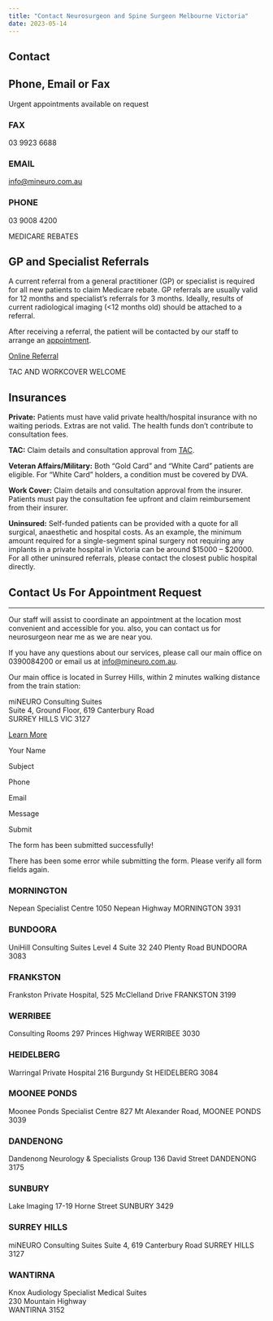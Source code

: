 ```yaml
---
title: "Contact Neurosurgeon and Spine Surgeon Melbourne Victoria"
date: 2023-05-14
---
```


## ****Contact****

## Phone, Email or Fax

Urgent appointments available on request

### FAX

03 9923 6688

### EMAIL

info@mineuro.com.au

### PHONE

03 9008 4200

MEDICARE REBATES

## GP and Specialist Referrals

A current referral from a general practitioner (GP) or specialist is required for all new patients to claim Medicare rebate. GP referrals are usually valid for 12 months and specialist’s referrals for 3 months. Ideally, results of current radiological imaging (<12 months old) should be attached to a referral.  
  
After receiving a referral, the patient will be contacted by our staff to arrange an [appointment](https://neurosurgeon.au/appointments/).  
[](https://neurosurgeon.au/referrals-neurosurgeon-spine-surgeon-near-me/#)

[Online Referral](#)

TAC AND WORKCOVER WELCOME

## Insurances

**Private:** Patients must have valid private health/hospital insurance with no waiting periods. Extras are not valid. The health funds don’t contribute to consultation fees.  
  
**TAC:** Claim details and consultation approval from [TAC](https://en.wikipedia.org/wiki/TAC).  
  
**Veteran Affairs/Military:** Both “Gold Card” and “White Card” patients are eligible. For “White Card” holders, a condition must be covered by DVA.  
  
**Work Cover:** Claim details and consultation approval from the insurer. Patients must pay the consultation fee upfront and claim reimbursement from their insurer.  
  
**Uninsured:** Self-funded patients can be provided with a quote for all surgical, anaesthetic and hospital costs. As an example, the minimum amount required for a single-segment spinal surgery not requiring any implants in a private hospital in Victoria can be around $15000 – $20000. For all other uninsured referrals, please contact the closest public hospital directly.

## Contact Us For Appointment Request

* * *

Our staff will assist to coordinate an appointment at the location most convenient and accessible for you. also, you can contact us for neurosurgeon near me as we are near you.  
  
If you have any questions about our services, please call our main office on 0390084200 or email us at info@mineuro.com.au.  
  
Our main office is located in Surrey Hills, within 2 minutes walking distance from the train station:  
  
miNEURO Consulting Suites  
Suite 4, Ground Floor, 619 Canterbury Road  
SURREY HILLS VIC 3127

[Learn More](#)

Your Name

Subject

Phone

Email

Message

Submit

The form has been submitted successfully!

There has been some error while submitting the form. Please verify all form fields again.

### MORNINGTON

Nepean Specialist Centre 1050 Nepean Highway MORNINGTON 3931

### BUNDOORA

UniHill Consulting Suites Level 4 Suite 32 240 Plenty Road BUNDOORA 3083

### FRANKSTON

Frankston Private Hospital, 525 McClelland Drive FRANKSTON 3199

### WERRIBEE

Consulting Rooms 297 Princes Highway WERRIBEE 3030

### HEIDELBERG

Warringal Private Hospital 216 Burgundy St HEIDELBERG 3084

### MOONEE PONDS

Moonee Ponds Specialist Centre 827 Mt Alexander Road, MOONEE PONDS 3039

### DANDENONG

Dandenong Neurology & Specialists Group 136 David Street DANDENONG 3175

### SUNBURY

Lake Imaging 17-19 Horne Street SUNBURY 3429

### SURREY HILLS

miNEURO Consulting Suites Suite 4, 619 Canterbury Road SURREY HILLS 3127

### WANTIRNA

Knox Audiology Specialist Medical Suites  
230 Mountain Highway  
WANTIRNA 3152
